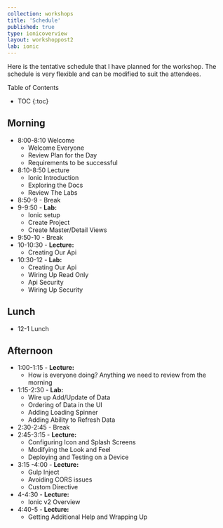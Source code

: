 ```yaml
---
collection: workshops
title: 'Schedule'
published: true
type: ionicoverview
layout: workshoppost2
lab: ionic
---
```


Here is the tentative schedule that I have planned for the workshop.  The schedule is very flexible and can be modified to suit the attendees.

<div class="fake-h2">Table of Contents</div>

* TOC
{:toc}

## Morning

* 8:00-8:10 Welcome
    * Welcome Everyone
    * Review Plan for the Day
    * Requirements to be successful
* 8:10-8:50 Lecture
    * Ionic Introduction
    * Exploring the Docs
    * Review The Labs
* 8:50-9 - Break
* 9-9:50 - **Lab:**
    * Ionic setup
    * Create Project
    * Create Master/Detail Views
* 9:50-10 - Break
* 10-10:30 - **Lecture:**
    * Creating Our Api
* 10:30-12 - **Lab:**
    * Creating Our Api
    * Wiring Up Read Only
    * Api Security
    * Wiring Up Security

## Lunch

* 12-1 Lunch


## Afternoon

* 1:00-1:15 - **Lecture:**
    * How is everyone doing? Anything we need to review from the morning
* 1:15-2:30 - **Lab:**
    * Wire up Add/Update of Data
    * Ordering of Data in the UI
    * Adding Loading Spinner
    * Adding Ability to Refresh Data
* 2:30-2:45 - Break
* 2:45-3:15 - **Lecture:**
    * Configuring Icon and Splash Screens
    * Modifying the Look and Feel
    * Deploying and Testing on a Device
* 3:15 -4:00 - **Lecture:**
    * Gulp Inject
    * Avoiding CORS issues
    * Custom Directive
* 4-4:30 - **Lecture:**
    * Ionic v2 Overview
* 4:40-5 - **Lecture:**
    * Getting Additional Help and Wrapping Up